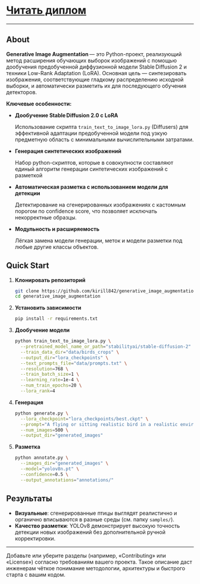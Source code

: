 # [Читать диплом](https://www.dropbox.com/scl/fi/8fvhxu0z3e09av9e7o2uz/2025-110508-_2.pdf?rlkey=9ukrmp6q3okqfvnuqkjqosctj&st=7fkuwf6z&dl=0) 

---

## About

**Generative Image Augmentation** — это Python-проект, реализующий метод расширения обучающих выборок изображений с помощью дообучения предобученной диффузионной модели Stable Diffusion 2 и техники Low-Rank Adaptation (LoRA). Основная цель — синтезировать изображения, соответствующие гладкому распределению исходной выборки, и автоматически разметить их для последующего обучения детекторов.

**Ключевые особенности:**

* **Дообучение Stable Diffusion 2.0 с LoRA**
  
  Использование скрипта `train_text_to_image_lora.py` (Diffusers) для эффективной адаптации предобученной модели под узкую предметную область с минимальными вычислительными затратами.
  
* **Генерация синтетических изображений**
  
  Набор python-скриптов, которые в совокупности составляют единый алгоритм генерации синтетических изображений с разметкой
  
* **Автоматическая разметка с использованием модели для детекции**
  
  Детектирование на сгенерированных изображениях с кастомным порогом по confidence score, что позволяет исключать некорректные образцы.
  
* **Модульность и расширяемость**
  
  Лёгкая замена модели генерации, меток и модели разметки под любые другие классы объектов.

## Quick Start

1. **Клонировать репозиторий**

   ```bash
   git clone https://github.com/kirill842/generative_image_augmentation.git
   cd generative_image_augmentation
   ```

2. **Установить зависимости**

   ```bash
   pip install -r requirements.txt
   ```

3. **Дообучение модели**

   ```bash
   python train_text_to_image_lora.py \
     --pretrained_model_name_or_path="stabilityai/stable-diffusion-2" \
     --train_data_dir="data/birds_crops" \
     --output_dir="lora_checkpoints" \
     --text_prompts_file="data/prompts.txt" \
     --resolution=768 \
     --train_batch_size=1 \
     --learning_rate=1e-4 \
     --num_train_epochs=20 \
     --lora_rank=4
   ```

4. **Генерация**

   ```bash
   python generate.py \
     --lora_checkpoint="lora_checkpoints/best.ckpt" \
     --prompt="A flying or sitting realistic bird in a realistic environment" \
     --num_images=500 \
     --output_dir="generated_images"
   ```

5. **Разметка**

   ```bash
   python annotate.py \
     --images_dir="generated_images" \
     --model="yolov8n.pt" \
     --confidence=0.5 \
     --output_annotations="annotations/"
   ```

## Результаты

* **Визуальные**: сгенерированные птицы выглядят реалистично и органично вписываются в разные среды (см. папку `samples/`).
* **Качество разметки**: YOLOv8 демонстрирует высокую точность детекции новых изображений без дополнительной ручной корректировки.

---

Добавьте или уберите разделы (например, «Contributing» или «License») согласно требованиям вашего проекта. Такое описание даст инженерам чёткое понимание методологии, архитектуры и быстрого старта с вашим кодом.


